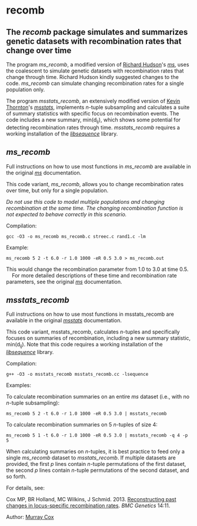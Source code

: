 # recomb

## The *recomb* package simulates and summarizes genetic datasets with recombination rates that change over time

The program *ms_recomb*, a modified version of [Richard Hudson](http://home.uchicago.edu/~rhudson1/)'s [*ms*](http://home.uchicago.edu/%7Erhudson1/source/mksamples.html), uses the coalescent to simulate genetic datasets with recombination rates that change through time. Richard Hudson kindly suggested changes to the code. *ms_recomb* can simulate changing recombination rates for a single population only.

The program *msstats_recomb*, an extensively modified version of [Kevin Thornton](http://www.molpopgen.org/markdown/krthornt)'s [*msstats*](http://www.molpopgen.org/markdown/software.html), implements *n*-tuple subsampling and calculates a suite of summary statistics with specific focus on recombination events. The code includes a new summary, min(d<sub>ij</sub>), which shows some potential for detecting recombination rates through time. *msstats_recomb* requires a working installation of the [*libsequence*](https://molpopgen.github.io/libsequence/) library.

## *ms_recomb*

Full instructions on how to use most functions in *ms_recomb* are available in the original [*ms*](http://home.uchicago.edu/%7Erhudson1/source/mksamples.html) documentation.

This code variant, *ms_recomb*, allows you to change recombination rates over time, but only for a single population.  

*Do not use this code to model multiple populations and changing recombination at the same time. The changing recombination function is not expected to behave correctly in this scenario.*

Compilation:
```
gcc -O3 -o ms_recomb ms_recomb.c streec.c rand1.c -lm
```

Example:
```
ms_recomb 5 2 -t 6.0 -r 1.0 1000 -eR 0.5 3.0 > ms_recomb.out
```

This would change the recombination parameter from 1.0 to 3.0 at time 0.5.
   
For more detailed descriptions of these time and recombination rate parameters, see the original [*ms*](http://home.uchicago.edu/%7Erhudson1/source/mksamples.html) documentation.


## *msstats_recomb*

Full instructions on how to use most functions in msstats_recomb are available in the original [*msstats*](http://www.molpopgen.org/markdown/software.html) documentation.

This code variant, msstats_recomb, calculates *n*-tuples and specifically focuses on summaries of recombination, including a new summary statistic, min(d<sub>ij</sub>).  Note that this code requires a working installation of the [*libsequence*](https://molpopgen.github.io/libsequence/) library.

Compilation:
```
g++ -O3 -o msstats_recomb msstats_recomb.cc -lsequence
```

Examples:<br>

To calculate recombination summaries on an entire *ms* dataset (i.e., with no *n*-tuple subsampling):

```
ms_recomb 5 2 -t 6.0 -r 1.0 1000 -eR 0.5 3.0 | msstats_recomb
```

To calculate recombination summaries on 5 *n*-tuples of size 4:

```
ms_recomb 5 1 -t 6.0 -r 1.0 1000 -eR 0.5 3.0 | msstats_recomb -q 4 -p 5
```

When calculating summaries on *n*-tuples, it is best practice to feed only a single *ms_recomb* dataset to *msstats_recomb*.  If multiple datasets are provided, the first *p* lines contain *n*-tuple permutations of the first dataset, the second *p* lines contain *n*-tuple permutations of the second dataset, and so forth.

For details, see:

Cox MP, BR Holland, MC Wilkins, J Schmid. 2013. [Reconstructing past changes in locus-specific recombination rates](https://doi.org/10.1186/1471-2156-14-11). *BMC Genetics* 14:11.

Author: [Murray Cox](https://www.genomicus.com)
